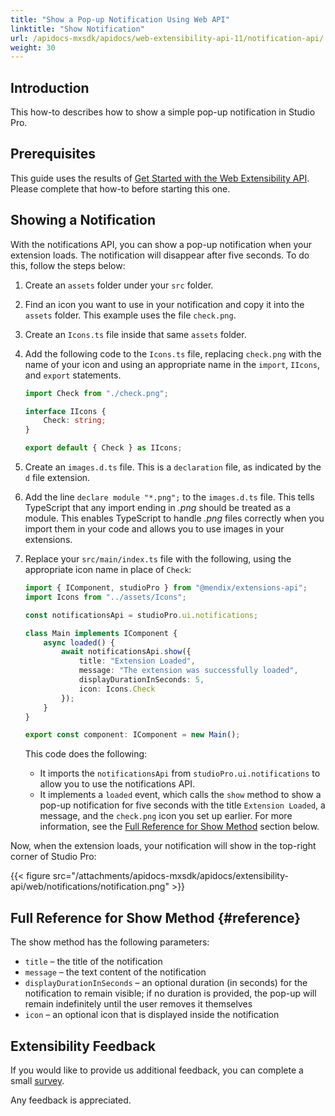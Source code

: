 ```yaml
---
title: "Show a Pop-up Notification Using Web API"
linktitle: "Show Notification"
url: /apidocs-mxsdk/apidocs/web-extensibility-api-11/notification-api/
weight: 30
---
```


## Introduction

This how-to describes how to show a simple pop-up notification in Studio Pro.

## Prerequisites

This guide uses the results of [Get Started with the Web Extensibility API](/apidocs-mxsdk/apidocs/web-extensibility-api-11/getting-started/). Please complete that how-to before starting this one.

## Showing a Notification

With the notifications API, you can show a pop-up notification when your extension loads. The notification will disappear after five seconds. To do this, follow the steps below:

1. Create an `assets` folder under your `src` folder.
2. Find an icon you want to use in your notification and copy it into the `assets` folder. This example uses the file `check.png`.
3. Create an `Icons.ts` file inside that same `assets` folder.
4. Add the following code to the `Icons.ts` file, replacing `check.png` with the name of your icon and using an appropriate name in the `import`, `IIcons`, and `export` statements.

    ```typescript
    import Check from "./check.png";

    interface IIcons {
        Check: string;
    }

    export default { Check } as IIcons;
    ```

5. Create an `images.d.ts` file. This is a `declaration` file, as indicated by the `d` file extension.
6. Add the line `declare module "*.png";` to the `images.d.ts` file. This tells TypeScript that any import ending in *.png* should be treated as a module. This enables TypeScript to handle *.png* files correctly when you import them in your code and allows you to use images in your extensions.
7. Replace your `src/main/index.ts` file with the following, using the appropriate icon name in place of `Check`:

    ```typescript
    import { IComponent, studioPro } from "@mendix/extensions-api";
    import Icons from "../assets/Icons";

    const notificationsApi = studioPro.ui.notifications;

    class Main implements IComponent {
        async loaded() {
            await notificationsApi.show({
                title: "Extension Loaded",
                message: "The extension was successfully loaded",
                displayDurationInSeconds: 5,
                icon: Icons.Check
            });
        }
    }

    export const component: IComponent = new Main();
    ```

    This code does the following:
    
    * It imports the `notificationsApi` from `studioPro.ui.notifications` to allow you to use the notifications API.
    * It implements a `loaded` event, which calls the `show` method to show a pop-up notification for five seconds with the title `Extension Loaded`, a message, and the `check.png` icon you set up earlier. For more information, see the [Full Reference for Show Method](#reference) section below.

Now, when the extension loads, your notification will show in the top-right corner of Studio Pro:

{{< figure src="/attachments/apidocs-mxsdk/apidocs/extensibility-api/web/notifications/notification.png" >}}

## Full Reference for Show Method {#reference}

The show method has the following parameters:

* `title` – the title of the notification
* `message` – the text content of the notification
* `displayDurationInSeconds` – an optional duration (in seconds) for the notification to remain visible; if no duration is provided, the pop-up will remain indefinitely until the user removes it themselves
* `icon` – an optional icon that is displayed inside the notification

## Extensibility Feedback

If you would like to provide us additional feedback, you can complete a small [survey](https://survey.alchemer.eu/s3/90801191/Extensibility-Feedback).

Any feedback is appreciated.